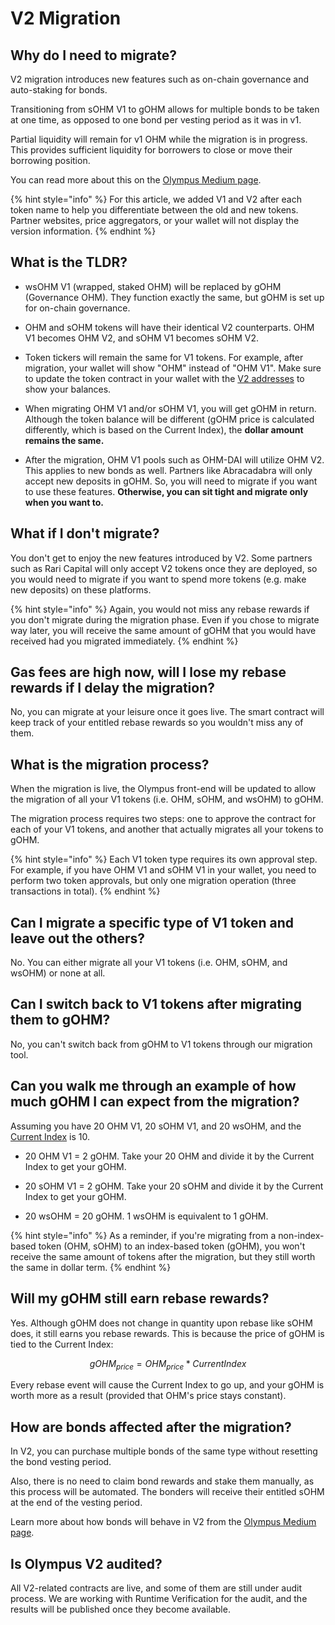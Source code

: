 # V2 Migration

## Why do I need to migrate?

V2 migration introduces new features such as on-chain governance and auto-staking
for bonds.

Transitioning from sOHM V1 to gOHM allows for multiple bonds to be taken at one
time, as opposed to one bond per vesting period as it was in v1.

Partial liquidity will remain for v1 OHM while the migration is in progress. This
provides sufficient liquidity for borrowers to close or move their borrowing
position.

You can read more about this on the [Olympus Medium page](https://olympusdao.medium.com/introducing-olympus-v2-c4ade14e9fe).

{% hint style="info" %}
For this article, we added V1 and V2 after each token name to help you differentiate
between the old and new tokens. Partner websites, price aggregators, or your wallet
will not display the version information.
{% endhint %}

## What is the TLDR?

- wsOHM V1 (wrapped, staked OHM) will be replaced by gOHM (Governance OHM). They
function exactly the same, but gOHM is set up for on-chain governance.

- OHM and sOHM tokens will have their identical V2 counterparts. OHM V1 becomes
OHM V2, and sOHM V1 becomes sOHM V2.

- Token tickers will remain the same for V1 tokens. For example, after migration,
your wallet will show "OHM" instead of "OHM V1". Make sure to update the token
contract in your wallet with the [V2 addresses](../contracts/tokens.md) to show
your balances.

- When migrating OHM V1 and/or sOHM V1, you will get gOHM in return. Although
the token balance will be different (gOHM price is calculated differently, which
is based on the Current Index), the **dollar amount remains the same.**

- After the migration, OHM V1 pools such as OHM-DAI will utilize OHM V2. This applies
to new bonds as well. Partners like Abracadabra will only accept new deposits in
gOHM. So, you will need to migrate if you want to use these features. **Otherwise,
you can sit tight and migrate only when you want to.**

## What if I don't migrate?

You don't get to enjoy the new features introduced by V2. Some partners such as
Rari Capital will only accept V2 tokens once they are deployed, so you would
need to migrate if you want to spend more tokens (e.g. make new deposits) on these
platforms.

{% hint style="info" %}
Again, you would not miss any rebase rewards if you don't migrate during the migration
phase. Even if you chose to migrate way later, you will receive the same amount
of gOHM that you would have received had you migrated immediately.
{% endhint %}

## Gas fees are high now, will I lose my rebase rewards if I delay the migration?

No, you can migrate at your leisure once it goes live. The smart contract will
keep track of your entitled rebase rewards so you wouldn't miss any of them.

## What is the migration process?

When the migration is live, the Olympus front-end will be updated to allow the
migration of all your V1 tokens (i.e. OHM, sOHM, and wsOHM) to gOHM.

The migration process requires two steps: one to approve the contract for each
of your V1 tokens, and another that actually migrates all your tokens to gOHM.

{% hint style="info" %}
Each V1 token type requires its own approval step. For example, if you have OHM
V1 and sOHM V1 in your wallet, you need to perform two token approvals, but only
one migration operation (three transactions in total).
{% endhint %}

## Can I migrate a specific type of V1 token and leave out the others?

No. You can either migrate all your V1 tokens (i.e. OHM, sOHM, and wsOHM) or none
at all.

## Can I switch back to V1 tokens after migrating them to gOHM?

No, you can't switch back from gOHM to V1 tokens through our migration tool.

## Can you walk me through an example of how much gOHM I can expect from the migration?

Assuming you have 20 OHM V1, 20 sOHM V1, and 20 wsOHM, and the [Current Index](https://docs.olympusdao.finance/main/basics/basics#how-do-i-track-my-rebase-rewards)
is 10.

- 20 OHM V1 = 2 gOHM. Take your 20 OHM and divide it by the Current Index to get
your gOHM.

- 20 sOHM V1 = 2 gOHM. Take your 20 sOHM and divide it by the Current Index to
get your gOHM.

- 20 wsOHM = 20 gOHM. 1 wsOHM is equivalent to 1 gOHM.

{% hint style="info" %}
As a reminder, if you're migrating from a non-index-based token (OHM, sOHM) to an
index-based token (gOHM), you won't receive the same amount of tokens after the
migration, but they still worth the same in dollar term.
{% endhint %}

## Will my gOHM still earn rebase rewards?

Yes. Although gOHM does not change in quantity upon rebase like sOHM does, it
still earns you rebase rewards. This is because the price of gOHM is tied to the
Current Index:

$$
gOHM_{price} = OHM_{price} * CurrentIndex
$$

Every rebase event will cause the Current Index to go up, and your gOHM is worth
more as a result (provided that OHM's price stays constant).

## How are bonds affected after the migration?

In V2, you can purchase multiple bonds of the same type without resetting the
bond vesting period.

Also, there is no need to claim bond rewards and stake them manually, as this process
will be automated. The bonders will receive their entitled sOHM at the end of the
vesting period.

Learn more about how bonds will behave in V2 from the [Olympus Medium page](https://olympusdao.medium.com/introducing-olympus-v2-c4ade14e9fe).

## Is Olympus V2 audited?

All V2-related contracts are live, and some of them are still under audit process.
We are working with Runtime Verification for the audit, and the results will be
published once they become available.
